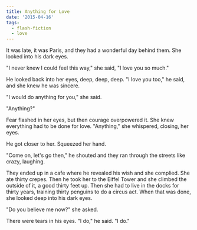 ```yaml
---
title: Anything for Love
date: '2015-04-16'
tags:
  - flash-fiction
  - love
---
```


It was late, it was Paris, and they had a wonderful day behind them. She looked
into his dark eyes.

<!-- truncate -->

"I never knew I could feel this way," she said, "I love you so much."

He looked back into her eyes, deep, deep, deep. "I love you too," he said, and
she knew he was sincere.

"I would do anything for you," she said.

"Anything?"

Fear flashed in her eyes, but then courage overpowered it. She knew everything
had to be done for love. "Anything," she whispered, closing, her eyes.

He got closer to her. Squeezed her hand.

"Come on, let's go then," he shouted and they ran through the streets like
crazy, laughing.

They ended up in a cafe where he revealed his wish and she complied. She ate
thirty crepes. Then he took her to the Eiffel Tower and she climbed the outside
of it, a good thirty feet up. Then she had to live in the docks for thirty
years, training thirty penguins to do a circus act. When that was done, she
looked deep into his dark eyes.

"Do you believe me now?" she asked.

There were tears in his eyes. "I do," he said. "I do."
